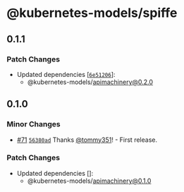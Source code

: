 # @kubernetes-models/spiffe

## 0.1.1

### Patch Changes

- Updated dependencies [[`6e51206`](https://github.com/tommy351/kubernetes-models-ts/commit/6e512067557a938db902a88c18595fc7c76e9b37)]:
  - @kubernetes-models/apimachinery@0.2.0

## 0.1.0

### Minor Changes

- [#71](https://github.com/tommy351/kubernetes-models-ts/pull/71) [`56380ad`](https://github.com/tommy351/kubernetes-models-ts/commit/56380ad6eacc1fd09600f10c61abeb02d9178f8b) Thanks [@tommy351](https://github.com/tommy351)! - First release.

### Patch Changes

- Updated dependencies []:
  - @kubernetes-models/apimachinery@0.1.0
